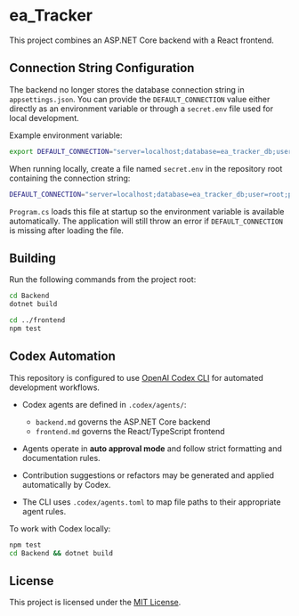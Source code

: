 # ea_Tracker

This project combines an ASP.NET Core backend with a React frontend.

## Connection String Configuration

The backend no longer stores the database connection string in `appsettings.json`.
You can provide the `DEFAULT_CONNECTION` value either directly as an environment
variable or through a `secret.env` file used for local development.

Example environment variable:

```bash
export DEFAULT_CONNECTION="server=localhost;database=ea_tracker_db;user=root;password=yourpassword;"
```

When running locally, create a file named `secret.env` in the repository root
containing the connection string:

```bash
DEFAULT_CONNECTION="server=localhost;database=ea_tracker_db;user=root;password=yourpassword;"
```

`Program.cs` loads this file at startup so the environment variable is available
automatically. The application will still throw an error if `DEFAULT_CONNECTION`
is missing after loading the file.

## Building

Run the following commands from the project root:

```bash
cd Backend
dotnet build
```

```bash
cd ../frontend
npm test
```

## Codex Automation

This repository is configured to use [OpenAI Codex CLI](https://platform.openai.com/docs/assistants/cli-reference) for automated development workflows.

- Codex agents are defined in `.codex/agents/`:
  - `backend.md` governs the ASP.NET Core backend
  - `frontend.md` governs the React/TypeScript frontend

- Agents operate in **auto approval mode** and follow strict formatting and documentation rules.
- Contribution suggestions or refactors may be generated and applied automatically by Codex.
- The CLI uses `.codex/agents.toml` to map file paths to their appropriate agent rules.

To work with Codex locally:
```bash
npm test
cd Backend && dotnet build
```

## License

This project is licensed under the [MIT License](LICENSE).

